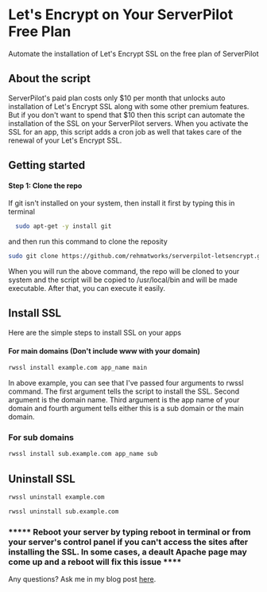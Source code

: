 # Let's Encrypt on Your ServerPilot Free Plan
Automate the installation of Let's Encrypt SSL on the free plan of ServerPilot

## About the script
ServerPilot's paid plan costs only $10 per month that unlocks auto installation of Let's Encrypt SSL along with some other premium features. But if you don't want to spend that $10 then this script can automate the installation of the SSL on your ServerPilot servers. When you activate the SSL for an app, this script adds a cron job as well that takes care of the renewal of your Let's Encrypt SSL.

## Getting started

#### Step 1: Clone the repo
If git isn't installed on your system, then install it first by typing this in terminal
```bash
  sudo apt-get -y install git
```
and then run this command to clone the reposity
```bash
sudo git clone https://github.com/rehmatworks/serverpilot-letsencrypt.git && cd serverpilot-letsencrypt && sudo mv sple.sh /usr/local/bin/rwssl && sudo chmod +x /usr/local/bin/rwssl
```
When you will run the above command, the repo will be cloned to your system and the script will be copied to /usr/local/bin and will be made executable. After that, you can execute it easily.

## Install SSL
Here are the simple steps to install SSL on your apps
#### For main domains (Don't include www with your domain)
```bash
rwssl install example.com app_name main
```
In above example, you can see that I've passed four arguments to rwssl command. The first argument tells the script to install the SSL. Second argument is the domain name. Third argument is the app name of your domain and fourth argument tells either this is a sub domain or the main domain.

### For sub domains
```bash
rwssl install sub.example.com app_name sub
```

## Uninstall SSL
```bash
rwssl uninstall example.com
```
```bash
rwssl uninstall sub.example.com
```

### ***** Reboot your server by typing reboot in terminal or from your server's control panel if you can't access the sites after installing the SSL. In some cases, a deault Apache page may come up and a reboot will fix this issue ****
Any questions? Ask me in my blog post [here](https://rehmat.works/install-lets-encrypt-on-the-free-plan-of-serverpilot/).
